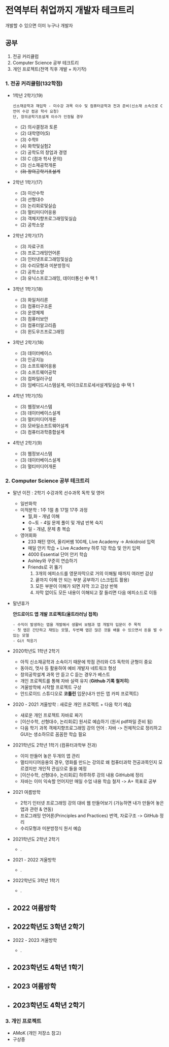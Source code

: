# 전역부터 취업까지 개발자 테크트리
  개발할 수 있으면 이미 누구나 개발자
  ## 공부
  1. 전공 커리큘럼
  2. Computer Science 공부 테크트리
  3. 개인 프로젝트(전역 직후 개발 + 차기작)
  
### 1. 전공 커리큘럼(132학점)
  - 1학년 2학기(19)
      ```
      신소재공학과 재입학 - 미수강 과목 이수 및 컴퓨터공학과 전과 준비(신소재 소속으로 C언어 수강 컴공 학사 요청)
      단, 창의공학기초설계 이수가 인정될 경우
      ```
    - (2) 의사결정과 토론
    - (2) 대학영어(S)
    - (3) 수학Ⅱ
    - (4) 화학및실험2
    - (2) 공학도의 창업과 경영
    - (3) C (컴과 학사 문의)
    - (3) 신소재공학개론
    - ~~(3) 창의공학기초설계~~
    
  - 2학년 1학기(17)
    - (3) 이산수학
    - (3) 선형대수
    - (3) 논리회로및실습
    - (3) 멀티미디어응용
    - (3) 객체지향프로그래밍및실습
    - (2) 공학소양
  
  - 2학년 2학기(17)
    - (3) 자료구조
    - (3) 프로그래밍언어론
    - (3) 인터넷프로그래밍및실습
    - (3) 수리모형과 미분방정식
    - (2) 공학소양
    - (3) 유닉스프로그래밍, 데이터통신 中 택 1
    
  - 3학년 1학기(18)
    - (3) 화일처리론
    - (3) 컴퓨터구조론
    - (3) 운영체제
    - (3) 컴퓨터보안
    - (3) 컴퓨터알고리즘
    - (3) 윈도우즈프로그래밍
    
  - 3학년 2학기(18)
    - (3) 데이터베이스
    - (3) 인공지능
    - (3) 소프트웨어응용
    - (3) 소프트웨어공학
    - (3) 컴파일러구성
    - (3) 임베디드시스템설계, 마이크로프로세서설계및실습 中 택 1
    
  - 4학년 1학기(15)
    - (3) 웹정보시스템
    - (3) 데이터베이스설계
    - (3) 멀티미디어개론
    - (3) 모바일소프트웨어설계
    - (3) 컴퓨터과학종합설계
    
  - 4학년 2학기(9)
    - (3) 웹정보시스템
    - (3) 데이터베이스설계
    - (3) 멀티미디어개론
    
### 2. Computer Science 공부 테크트리
  - 말년 이전 : 2학기 수강과목 선수과목 독학 및 영어
    - 일반화학
    - 미적분학 : 1주 1절 총 17절 17주 과정
      - 월,화 - 개념 이해 
      - 수~토 - 4일 문제 풀이 및 개념 반복 숙지
      - 일 - 개념, 문제 총 복습 
    - 영어회화
      - 233 패턴 영어, 올리버쌤 100제, Live Academy -> Ankidroid 입력
      - 매일 안키 학습 + Live Academy 하루 1강 학습 및 안키 입력
      - 4000 Essential 단어 안키 학습
      - Ashley와 꾸준히 연습하기
      - Friends로 귀 뚫기
        1. 3개의 에피소드를 영문자막으로 거의 이해될 때까지 여러번 감상
        2. 끝까지 이해 안 되는 부분 공부하기 (스크립트 활용)
        3. 모든 부분이 이해가 되면 자막 끄고 감상 반복
        4. 자막 없이도 모든 내용이 이해되고 잘 들리면 다음 에피소드로 이동

   - 말년휴가
   
      **안드로이드 앱 개발 프로젝트(울트라러닝 접목)**
      
      ```
      - 수익이 발생하는 앱을 개발해서 생활비 보탬과 앱 개발자 입문이 주 목적
      - 첫 앱은 간단하고 재밌는 모델, 두번째 앱은 많은 것을 배울 수 있으면서 돈을 벌 수 있는 모델
      - Git 적응기
      ```
      
   - 2020학년도 1학년 2학기
      - 아직 신소재공학과 소속이기 때문에 학점 관리와 CS 독학의 균형이 중요
      - 동아리, 멋사 등 활용하여 예비 개발자 네트워크 형성
      - 창의공학설계 과목 안 듣고 C 듣는 경우가 베스트
      - 개인 프로젝트를 통해 자바 실력 유지 (**Github 기록 철저히**)
      - 겨울방학에 시작할 프로젝트 구상
      - 안드로이드 스튜디오로 **코틀린** 입문(내가 만든 앱 카피 프로젝트)
      
   - 2020 - 2021 겨울방학 : 새로운 개인 프로젝트 + 다음 학기 예습
      - 새로운 개인 프로젝트 자바로 짜기
      - [이산수학, 선형대수, 논리회로] 원서로 예습하기 (원서 pdf파일 준비 됨)
      - 다음 학기 과목 객체지향프로그래밍 강의 언어 : 자바 -> 전체적으로 정리하고 GUI는 생소하므로 꼼꼼한 학습 필요
      
   - 2021학년도 2학년 1학기 (컴퓨터과학부 전과)
      - 이미 만들어 놓은 두개의 앱 관리
      - 멀티미디어응용의 경우, 영화를 만드는 강의로 왜 컴퓨터과학 전공과목인지 모르겠지만 개인적 관심으로 들을 예정
      - [이산수학, 선형대수, 논리회로] 하루하루 강의 내용 GitHub에 정리
      - 자바는 이미 익숙할 언어지만 매일 수업 내용 학습 철저 -> A+ 목표로 공부
      
      
   - 2021 여름방학 
      - 2학기 인터넷 프로그래밍 강의 대비 웹 만들어보기 (가능하면 내가 만들어 놓은 앱과 관련 & 연동)
      - 프로그래밍 언어론(Principles and Practices) 번역, 자료구조 -> GitHub 정리 
      - 수리모형과 미분방정식 원서 예습
   - 2021학년도 2학년 2학기
      - .
      
   - 2021 - 2022 겨울방학
      - .
      
   - 2022학년도 3학년 1학기
      - .
      
   - 2022 여름방학
      -
      
   - 2022학년도 3학년 2학기
      -
      
   - 2022 - 2023 겨울방학
      - .
      
   - 2023학년도 4학년 1학기
      -
      
   - 2023 여름방학
      -
      
   - 2023학년도 4학년 2학기
      -
   
      
### 3. 개인 프로젝트
  - AMoK (개인 저장소 참고)
  - 구상중

